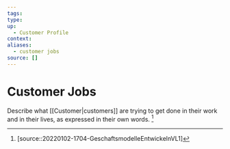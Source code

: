 ```yaml
---
tags:
type:
up:
  - Customer Profile
context:
aliases:
  - customer jobs
source: []
---
```


# Customer Jobs

Describe what [[Customer|customers]] are trying to get done in their work and in their lives, as expressed in their own words. [^1]

[^1]: [source::20220102-1704-GeschaftsmodelleEntwickelnVL1]
